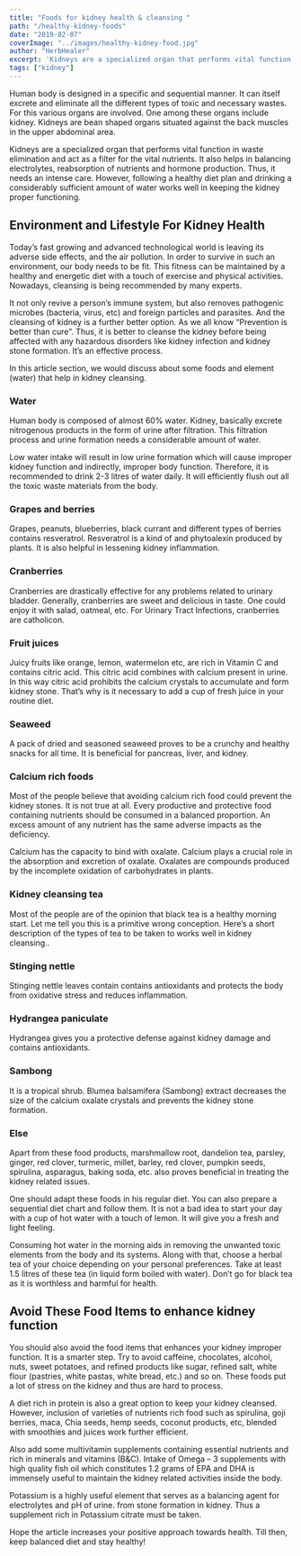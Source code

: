 ```yaml
---
title: "Foods for kidney health & cleansing "
path: "/healthy-kidney-foods"
date: "2019-02-07"
coverImage: "../images/healthy-kidney-food.jpg"
author: "HerbHealer"
excerpt: 'Kidneys are a specialized organ that performs vital function in waste elimination and act as a filter for the vital nutrients. It also helps in balancing electrolytes, reabsorption of nutrients and hormone production. Thus, it needs an intense care. However, following a healthy diet plan and drinking a considerably sufficient amount of water works well in keeping the kidney proper functioning.'
tags: ["kidney"]
---
```

Human body is designed in a specific and sequential manner. It can itself excrete and eliminate all the different types of toxic and necessary wastes. For this various organs are involved. One among these organs include kidney. Kidneys are bean shaped organs situated against the back muscles in the upper abdominal area.

Kidneys are a specialized organ that performs vital function in waste elimination and act as a filter for the vital nutrients. It also helps in balancing electrolytes, reabsorption of nutrients and hormone production. Thus, it needs an intense care. However, following a healthy diet plan and drinking a considerably sufficient amount of water works well in keeping the kidney proper functioning.

## Environment and Lifestyle For Kidney Health
Today’s fast growing and advanced technological world is leaving its adverse side effects, and the air pollution. In order to survive in such an environment, our body needs to be fit. This fitness can be maintained by a healthy and energetic diet with a touch of exercise and physical activities. Nowadays, cleansing is being recommended by many experts.

It not only revive a  person’s immune system, but also removes pathogenic microbes (bacteria, virus, etc) and foreign particles and parasites. And the cleansing of kidney is a further better option. As we all know “Prevention is better than cure”. Thus, it is better to cleanse the kidney before being affected with any hazardous disorders like kidney infection and kidney stone formation. It’s an effective process.

In this article section, we would discuss about some foods and element (water) that help in kidney cleansing.

### Water
Human body is composed of almost 60% water. Kidney, basically excrete nitrogenous products in the form of urine  after filtration. This filtration process and urine formation needs a considerable amount of water. 

Low water intake will result in low urine formation which will cause improper kidney function and indirectly, improper body function. Therefore, it is recommended to drink 2-3 litres of water daily. It will efficiently flush out all the toxic waste materials from the body.

### Grapes and berries
Grapes, peanuts, blueberries, black currant and different types of berries contains resveratrol. Resveratrol is a kind of and phytoalexin produced by plants. It is also helpful in lessening kidney inflammation.

### Cranberries 

Cranberries are drastically effective for any problems related to urinary bladder. Generally, cranberries are sweet and delicious in taste. One could enjoy it with salad, oatmeal, etc. For Urinary Tract Infections, cranberries are catholicon.

### Fruit juices

Juicy fruits like orange, lemon, watermelon etc, are rich in Vitamin C and contains citric acid. This citric acid combines with calcium present in urine. In this way citric acid prohibits the calcium crystals to accumulate and form kidney stone. That’s why is it necessary to add a cup of fresh juice in your routine diet.

### Seaweed

A pack of dried and seasoned seaweed proves to be a crunchy and healthy snacks for all time. It is beneficial for pancreas, liver, and kidney.

### Calcium rich foods

Most of the people believe that avoiding calcium rich food could prevent the kidney stones. It is not true at all. Every productive and protective food containing nutrients should be consumed in a balanced proportion. An excess amount of any nutrient has the same adverse impacts as the deficiency.

Calcium has the capacity to bind with oxalate. Calcium plays  a crucial role in the absorption and excretion of oxalate. Oxalates are compounds produced by the incomplete oxidation of carbohydrates in plants.

### Kidney cleansing tea

Most of the people are of the opinion that black tea is a healthy morning start. Let me tell you this is a primitive wrong conception. Here’s a short description of the types of tea to be taken to works well in kidney cleansing..

### Stinging nettle 
Stinging nettle leaves contain contains antioxidants and protects the body from oxidative stress and reduces inflammation.

### Hydrangea paniculate
Hydrangea gives you a protective defense against kidney damage and contains antioxidants.

### Sambong 
It is a tropical shrub. Blumea balsamifera (Sambong) extract decreases the size of the calcium oxalate crystals and prevents the kidney stone formation.

### Else
Apart from these food products, marshmallow root, dandelion tea, parsley, ginger, red clover, turmeric, millet, barley, red clover, pumpkin seeds, spirulina,  asparagus, baking soda, etc. also proves beneficial in treating the kidney related issues.

One should adapt these foods in his regular diet. You can also prepare a sequential diet chart and follow them. It is not a bad idea to start your day with a cup of hot water with a touch of lemon. It will give you a fresh and light feeling.

Consuming hot water in the morning aids in removing the unwanted toxic elements from the body and its systems. Along with that, choose a herbal tea of your choice depending on your personal preferences. Take at least 1.5 litres of these tea (in liquid form boiled with water). Don’t go for black tea as it is worthless and harmful for health.

## Avoid These Food Items to enhance kidney function

You should also avoid the food items that enhances your kidney improper function. It is a smarter step. Try to avoid caffeine, chocolates, alcohol, nuts, sweet potatoes, and refined products like sugar, refined salt, white flour (pastries, white pastas, white bread, etc.) and so on. These foods put a lot of stress on the kidney and thus are hard to process. 

A diet rich in protein is also a great option to keep your kidney cleansed. However, inclusion of varieties of nutrients rich food such as spirulina, goji berries, maca, Chia seeds, hemp seeds, coconut products, etc, blended with smoothies and juices work further efficient. 

Also add some multivitamin supplements containing essential nutrients and rich in minerals and vitamins (B&C). Intake of Omega – 3 supplements with high quality fish oil which constitutes 1.2 grams of EPA and DHA is immensely useful to maintain the kidney related activities inside the body.

Potassium is a highly useful element that serves as a balancing agent for electrolytes and pH of urine. from stone formation in kidney. Thus a supplement rich in Potassium citrate must be taken.

Hope the article increases your positive approach towards health. Till then, keep balanced diet and stay healthy!